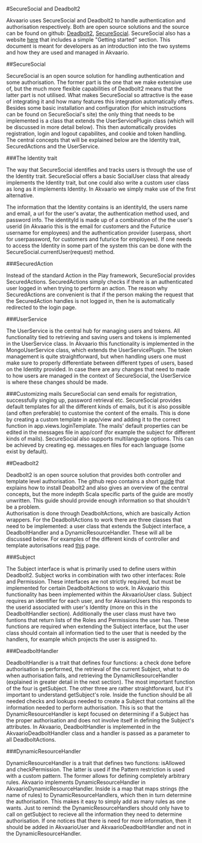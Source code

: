 #SecureSocial and Deadbolt2

Akvaario uses SecureSocial and Deadbolt2 to handle authentication and authorisation respectively. Both are open source solutions and the source can be found on github: [Deadbolt2][1], [SecureSocial][2]. SecureSocial also has a website [here][3] that includes a simple "Getting started" section. This document is meant for developers as an introduction into the two systems and how they are used and managed in Akvaario.

[1]: https://github.com/schaloner/deadbolt-2
[2]: https://github.com/jaliss/securesocial
[3]: http://securesocial.ws/

##SecureSocial

SecureSocial is an open source solution for handling authentication and some authorisation. The former part is the one that we make extensive use of, but the much more flexible capabilities of Deadbolt2 means that the latter part is not utilised. What makes SecureSocial so attractive is the ease of integrating it and how many features this integration automatically offers. Besides some basic installation and configuration (for which instructions can be found on SecureSocial's site) the only thing that needs to be implemented is a class that extends the UserServicePlugin class (which will be discussed in more detail below). This then automatically provides registration, login and logout capabilites, and cookie and token handling. The central concepts that will be explained below are the Identity trait, SecuredActions and the UserService.

###The Identity trait

The way that SecureSocial identifies and tracks users is through the use of the Identity trait. SecureSocial offers a basic SocialUser class that already implements the Identity trait, but one could also write a custom user class as long as it implements Identity. In Akvaario we simply make use of the first alternative.

The information that the Identity contains is an identityId, the users name and email, a url for the user's avatar, the authentication method used, and password info. The identityId is made up of a combination of the the user's userid (in Akvaario this is the email for customers and the Futurice username for employees) and the authentication provider (userpass, short for userpassword, for customers and futurice for employees). If one needs to access the Identity in some part of the system this can be done with the SecureSocial.currentUser(request) method.

###SecuredAction

Instead of the standard Action in the Play framework, SecureSocial provides SecuredActions. SecuredActions simply checks if there is an authenticated user logged in when trying to perform an action. The reason why SecuredActions are convenient is that if the person making the request that the SecuredAction handles is not logged in, then he is automatically redirected to the login page.

###UserService

The UserService is the central hub for managing users and tokens. All functionality tied to retrieving and saving users and tokens is implemented in the UserService class. In Akvaario this functionality is implemented in the MongoUserService class, which extends the UserServicePlugin. The token management is quite straightforward, but when handling users one must make sure to properly differentiate between different types of users, based on the Identity provided. In case there are any changes that need to made to how users are managed in the context of SecureSocial, the UserService is where these changes should be made.

###Customizing mails
SecureSocial can send emails for registration, successfully singing up, password retrieval etc. SecureSocial provides default templates for all the different kinds of emails, but it is also possible (and often preferable) to customise the content of the emails. This is done by creating a custom template in app/view and adding it to the correct function in app.views.loginTemplate. The mails' default properties can be edited in the messages file in app/conf (for example the subject for different kinds of mails). SecureSocial also supports multilanguage options. This can be achieved by creating eg. messages.en files for each language (some exist by default).

##Deadbolt2

Deadbolt2 is an open source solution that provides both controller and template level authorisation. The github repo contains a short [guide][4] that explains how to install Deabolt2 and also gives an overview of the central concepts, but the more indepth Scala specific parts of the guide are mostly unwritten. This guide should provide enough information so that shouldn't be a problem.   
Authorisation is done through DeadboltActions, which are basically Action wrappers. For the DeadboltActions to work there are three classes that need to be implemented: a user class that extends the Subject interface, a DeadboltHandler and a DynamicResourceHandler. These will all be discussed below. For examples of the different kinds of controller and template autorisations read [this][5] page.

[4]: https://github.com/schaloner/deadbolt-2-guide
[5]: http://deadbolt-2-scala.herokuapp.com/

###Subject

The Subject interface is what is primarily used to define users within Deadbolt2. Subject works in combination with two other interfaces: Role and Permission. These interfaces are not strictly required, but must be implemented for certain DeadboltActions to work. In Akvaario this functionality has been implemented within the AkvaarioUser class. Subject requires an identifier for each user, and for AkvaarioUsers this responds to the userid associated with user's Identity (more on this in the DeadboltHandler section). Additionally the user class must have two funtions that return lists of the Roles and Permissions the user has. These functions are required when extending the Subject interface, but the user class should contain all information tied to the user that is needed by the handlers, for example which projects the user is assigned to.

###DeadboltHandler

DeadboltHandler is a trait that defines four functions: a check done before authorisation is performed, the retrieval of the current Subject, what to do when authorisation fails, and retrieving the DynamicResourceHandler (explained in greater detail in the next section). The most important function of the four is getSubject. The other three are rather straightforward, but it's important to understand getSubject's role. Inside the function should be all needed checks and lookups needed to create a Subject that contains all the information needed to perform authorisation. This is so that the DynamicResourceHandler is kept focused on determining if a Subject has the proper authorisation and does not involve itself in defining the Subject's attributes. In Akvaario, DeadboltHandler is implemented in the AkvaarioDeadboltHandler class and a handler is passed as a parameter to all DeadboltActions.

###DynamicResourceHandler

DynamicResourceHandler is a trait that defines two functions: isAllowed and checkPermission. The latter is used if the Pattern restriction is used with a custom pattern. The former allows for defining completely arbitrary rules. Akvaario implements DynamicResourceHandler in AkvaarioDynamicResourceHandler. Inside is a map that maps strings (the name of rules) to DynamicResourceHandlers, which then in turn determine the authorisation. This makes it easy to simply add as many rules as one wants. Just to remind: the DynamicResourceHandlers should only have to call on getSubject to recieve all the information they need to determine authorisation. If one notices that there is need for more information, then it should be added in AkvaarioUser and AkvaarioDeadboltHandler and not in the DynamicResourceHandler.
